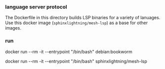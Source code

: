 ### language server protocol

The Dockerfile in this directory builds LSP binaries for a variety of lanuages. Use this docker image (`sphinxlightning/mesh-lsp`) as a base for other images.

### run

docker run --rm -it --entrypoint "/bin/bash" debian:bookworm

docker run --rm -it --entrypoint "/bin/bash" sphinxlightning/mesh-lsp
